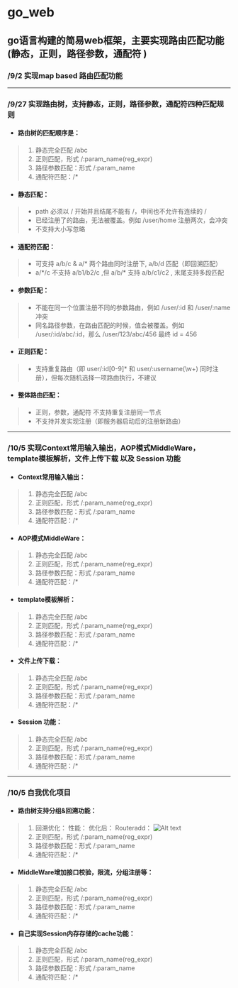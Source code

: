 # go_web
## go语言构建的简易web框架，主要实现路由匹配功能 (静态，正则，路径参数，通配符 )

###     /9/2    实现map based 路由匹配功能
*******************************************************************
###     /9/27   实现路由树，支持静态，正则，路径参数，通配符四种匹配规则
* ####            路由树的匹配顺序是：
>1. 静态完全匹配 /abc
>2. 正则匹配，形式 /:param_name(reg_expr)
>3. 路径参数匹配：形式 /:param_name
>4. 通配符匹配：/\*
* ####            静态匹配：
>* path 必须以 / 开始并且结尾不能有 /，中间也不允许有连续的 /
>* 已经注册了的路由，无法被覆盖。例如 /user/home 注册两次，会冲突
>* 不支持大小写忽略
* ####            通配符匹配：
>* 可支持 a/b/c & a/\* 两个路由同时注册下, a/b/d 匹配（即回溯匹配）
>* a/\*/c 不支持 a/b1/b2/c ,但 a/b/\* 支持 a/b/c1/c2 , 末尾支持多段匹配
* ####            参数匹配：
>* 不能在同一个位置注册不同的参数路由，例如 /user/:id 和 /user/:name 冲突
>* 同名路径参数，在路由匹配的时候，值会被覆盖。例如 /user/:id/abc/:id，那么 /user/123/abc/456 最终 id = 456
* ####            正则匹配：
>* 支持重复路由（即 user/:id[0-9]\* 和 user/:username(\w+) 同时注册），但每次随机选择一项路由执行，不建议
* ####            整体路由匹配：
>* 正则，参数，通配符 不支持重复注册同一节点
>* 不支持并发实现注册（即服务器启动后的注册新路由）
*******************************************************************
###  /10/5  实现Context常用输入输出，AOP模式MiddleWare，template模板解析，文件上传下载 以及 Session 功能
* ####       Context常用输入输出：
>1. 静态完全匹配 /abc
>2. 正则匹配，形式 /:param_name(reg_expr)
>3. 路径参数匹配：形式 /:param_name
>4. 通配符匹配：/\*
* ####       AOP模式MiddleWare：
>1. 静态完全匹配 /abc
>2. 正则匹配，形式 /:param_name(reg_expr)
>3. 路径参数匹配：形式 /:param_name
>4. 通配符匹配：/\*
* ####       template模板解析：
>1. 静态完全匹配 /abc
>2. 正则匹配，形式 /:param_name(reg_expr)
>3. 路径参数匹配：形式 /:param_name
>4. 通配符匹配：/\*
* ####       文件上传下载：
>1. 静态完全匹配 /abc
>2. 正则匹配，形式 /:param_name(reg_expr)
>3. 路径参数匹配：形式 /:param_name
>4. 通配符匹配：/\*
* ####       Session 功能：
>1. 静态完全匹配 /abc
>2. 正则匹配，形式 /:param_name(reg_expr)
>3. 路径参数匹配：形式 /:param_name
>4. 通配符匹配：/\*
*******************************************************************
###  /10/5  自我优化项目
* ####       路由树支持分组&回溯功能：
>1. 回溯优化：
性能：
优化后：
Routeradd：
![Alt text](image.png)
>2. 正则匹配，形式 /:param_name(reg_expr)
>3. 路径参数匹配：形式 /:param_name
>4. 通配符匹配：/\*
* ####       MiddleWare增加接口校验，限流，分组注册等：
>1. 静态完全匹配 /abc
>2. 正则匹配，形式 /:param_name(reg_expr)
>3. 路径参数匹配：形式 /:param_name
>4. 通配符匹配：/\*
* ####       自己实现Session内存存储的cache功能：
>1. 静态完全匹配 /abc
>2. 正则匹配，形式 /:param_name(reg_expr)
>3. 路径参数匹配：形式 /:param_name
>4. 通配符匹配：/\*